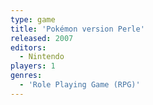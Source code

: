 ```yaml
---
type: game
title: 'Pokémon version Perle'
released: 2007
editors: 
  - Nintendo
players: 1
genres:
  - 'Role Playing Game (RPG)'
---
```

